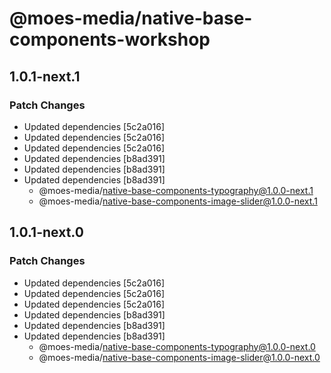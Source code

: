 # @moes-media/native-base-components-workshop

## 1.0.1-next.1

### Patch Changes

- Updated dependencies [5c2a016]
- Updated dependencies [5c2a016]
- Updated dependencies [5c2a016]
- Updated dependencies [b8ad391]
- Updated dependencies [b8ad391]
- Updated dependencies [b8ad391]
  - @moes-media/native-base-components-typography@1.0.0-next.1
  - @moes-media/native-base-components-image-slider@1.0.0-next.1

## 1.0.1-next.0

### Patch Changes

- Updated dependencies [5c2a016]
- Updated dependencies [5c2a016]
- Updated dependencies [5c2a016]
- Updated dependencies [b8ad391]
- Updated dependencies [b8ad391]
- Updated dependencies [b8ad391]
  - @moes-media/native-base-components-typography@1.0.0-next.0
  - @moes-media/native-base-components-image-slider@1.0.0-next.0
